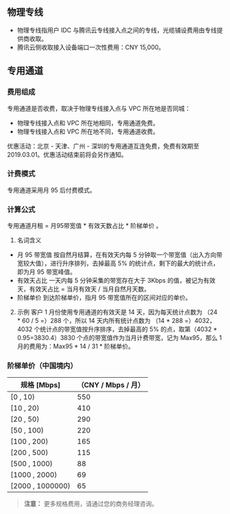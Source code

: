 ## 物理专线
- 物理专线指用户 IDC 与腾讯云专线接入点之间的专线，光缆铺设费用由专线提供商收取。
- 腾讯云侧收取接入设备端口一次性费用：CNY 15,000。

## 专用通道
### 费用组成
专用通道是否收费，取决于物理专线接入点与 VPC 所在地是否同城：
- 物理专线接入点和 VPC 所在地相同，专用通道免费。
- 物理专线接入点和 VPC 所在地不同，专用通道收费。

优惠活动：北京 - 天津、广州 - 深圳的专用通道互连免费，免费有效期至 2019.03.01。优惠活动结束前将会另作通知。

### 计费模式
专用通道采用月 95 后付费模式。

### 计算公式
专用通道月租 = 月95带宽值 \* 有效天数占比 \* 阶梯单价 。
1. 名词含义
 - 月 95 带宽值
按自然月结算，在有效天内每 5 分钟取一个带宽值（出入方向带宽较大值），进行升序排列，去掉最高 5% 的统计点，剩下的最大的统计点，即为月 95 带宽峰值。
 - 有效天占比
一天内每 5 分钟采集的带宽存在大于 3Kbps 的值，被记为有效天，有效天占比 = 当月有效天 / 当月自然月天数。
 - 阶梯单价
到达阶梯单价，指月 95 带宽值所在的区间对应的单价。
2. 示例
客户 1 月份使用专用通道的有效天是 14 天，因为每天统计点数为 （24 \* 60 / 5 =）288 个，所以 14 天内所有统计点数为 （14 \* 288 =）4032，4032 个统计点的带宽值按升序排序，去掉最高的 5% 的点，取第（4032 \* 0.95=3830.4）3830 个点的带宽值作为当月计费带宽，记为 Max95，那么 1 月的费用为：Max95 \* 14 / 31 \* 阶梯单价。

### 阶梯单价（中国境内）

| 规格 [Mbps]               | （CNY / Mbps / 月） | 
| ------------------ | ------------ | 
| [0 , 10)     | 550           |
| [10 , 20)     | 410           |
| [20 , 50)   | 290           | 
| [50 , 100)  | 220            | 
| [100 , 200)  | 165            |
| [200 , 500) | 115            |
| [500 , 1000) | 88            | 
| [1000 , 2000) | 69            | 
| [2000 , 1000000)        | 65            | 

>**注意：**
>更多规格费用，请通过您的商务经理咨询。
